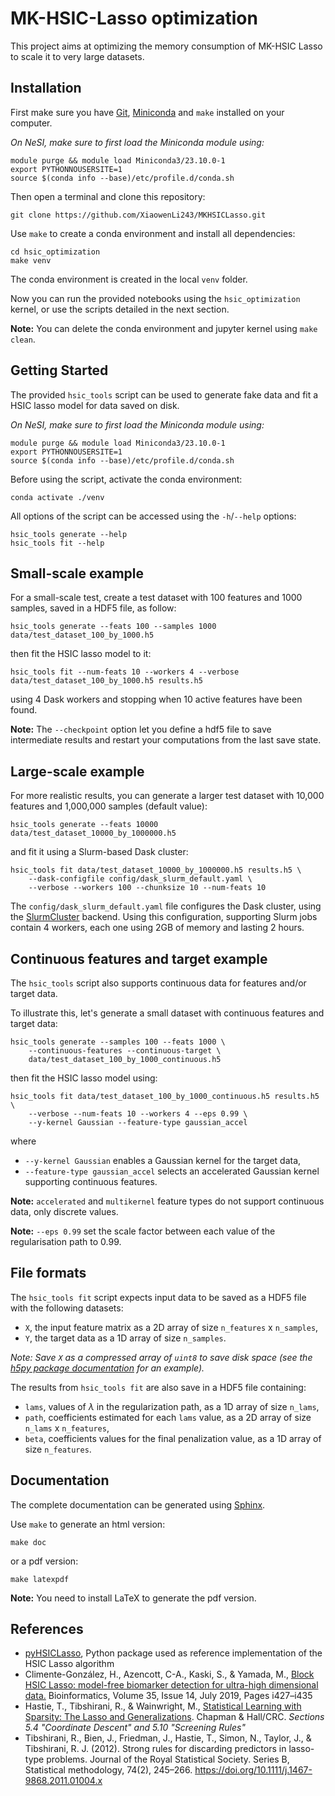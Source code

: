 # MK-HSIC-Lasso optimization

This project aims at optimizing the memory consumption of MK-HSIC Lasso to scale it to very large datasets.


## Installation

First make sure you have [Git](https://git-scm.com/downloads), [Miniconda](https://docs.conda.io/en/latest/miniconda.html) and `make` installed on your computer.

*On NeSI, make sure to first load the Miniconda module using:*

```
module purge && module load Miniconda3/23.10.0-1
export PYTHONNOUSERSITE=1
source $(conda info --base)/etc/profile.d/conda.sh
```

Then open a terminal and clone this repository:

```
git clone https://github.com/XiaowenLi243/MKHSICLasso.git

```

Use `make` to create a conda environment and install all dependencies:

```
cd hsic_optimization
make venv
```

The conda environment is created in the local `venv` folder.

Now you can run the provided notebooks using the `hsic_optimization` kernel, or use the scripts detailed in the next section.

**Note:** You can delete the conda environment and jupyter kernel using `make clean`.


## Getting Started

The provided `hsic_tools` script can be used to generate fake data and fit a HSIC lasso model for data saved on disk.

*On NeSI, make sure to first load the Miniconda module using:*

```
module purge && module load Miniconda3/23.10.0-1
export PYTHONNOUSERSITE=1
source $(conda info --base)/etc/profile.d/conda.sh
```

Before using the script, activate the conda environment:

```
conda activate ./venv
```

All options of the script can be accessed using the `-h`/`--help` options:

```
hsic_tools generate --help
hsic_tools fit --help
```


## Small-scale example

For a small-scale test, create a test dataset with 100 features and 1000 samples, saved in a HDF5 file, as follow:

```
hsic_tools generate --feats 100 --samples 1000 data/test_dataset_100_by_1000.h5
```

then fit the HSIC lasso model to it:

```
hsic_tools fit --num-feats 10 --workers 4 --verbose data/test_dataset_100_by_1000.h5 results.h5
```

using 4 Dask workers and stopping when 10 active features have been found.

**Note:** The `--checkpoint` option let you define a hdf5 file to save intermediate results and restart your computations from the last save state.


## Large-scale example

For more realistic results, you can generate a larger test dataset with 10,000 features and 1,000,000 samples (default value):

```
hsic_tools generate --feats 10000 data/test_dataset_10000_by_1000000.h5
```

and fit it using a Slurm-based Dask cluster:

```
hsic_tools fit data/test_dataset_10000_by_1000000.h5 results.h5 \
    --dask-configfile config/dask_slurm_default.yaml \
    --verbose --workers 100 --chunksize 10 --num-feats 10
```

The `config/dask_slurm_default.yaml` file configures the Dask cluster, using the [SlurmCluster](https://jobqueue.dask.org/en/latest/generated/dask_jobqueue.SLURMCluster.html) backend.
Using this configuration, supporting Slurm jobs contain 4 workers, each one using 2GB of memory and lasting 2 hours.


## Continuous features and target example

The `hsic_tools` script also supports continuous data for features and/or target data.

To illustrate this, let's generate a small dataset with continuous features and target data:

```
hsic_tools generate --samples 100 --feats 1000 \
    --continuous-features --continuous-target \
    data/test_dataset_100_by_1000_continuous.h5
```

then fit the HSIC lasso model using:

```
hsic_tools fit data/test_dataset_100_by_1000_continuous.h5 results.h5 \
    --verbose --num-feats 10 --workers 4 --eps 0.99 \
    --y-kernel Gaussian --feature-type gaussian_accel
```

where

- `--y-kernel Gaussian` enables a Gaussian kernel for the target data,
- `--feature-type gaussian_accel` selects an accelerated Gaussian kernel supporting continuous features.

**Note:** `accelerated` and `multikernel` feature types do not support continuous data, only discrete values.

**Note:** `--eps 0.99` set the scale factor between each value of the regularisation path to 0.99.


## File formats

The `hsic_tools fit` script expects input data to be saved as a HDF5 file with the following datasets:

- `X`, the input feature matrix as a 2D array of size `n_features` x `n_samples`,
- `Y`, the target data as a 1D array of size `n_samples`.

*Note: Save `X` as a compressed array of `uint8` to save disk space (see the [h5py package documentation](https://docs.h5py.org/en/stable/high/dataset.html#filter-pipeline) for an example).*

The results from `hsic_tools fit` are also save in a HDF5 file containing:

- `lams`, values of $\lambda$ in the regularization path, as a 1D array of size `n_lams`,
- `path`, coefficients estimated for each `lams` value, as a 2D array of size `n_lams` x `n_features`,
- `beta`, coefficients values for the final penalization value, as a 1D array of size `n_features`.


## Documentation

The complete documentation can be generated using [Sphinx](https://www.sphinx-doc.org).

Use `make` to generate an html version:

```
make doc
```

or a pdf version:

```
make latexpdf
```

**Note:** You need to install LaTeX to generate the pdf version.


## References

- [pyHSICLasso](https://github.com/riken-aip/pyHSICLasso), Python package used as reference implementation of the HSIC Lasso algorithm
- Climente-González, H., Azencott, C-A., Kaski, S., & Yamada, M., [Block HSIC Lasso: model-free biomarker detection for ultra-high dimensional data.](https://doi.org/10.1093/bioinformatics/btz333) Bioinformatics, Volume 35, Issue 14, July 2019, Pages i427–i435
- Hastie, T., Tibshirani, R., & Wainwright, M., [Statistical Learning with Sparsity: The Lasso and Generalizations](https://hastie.su.domains/StatLearnSparsity_files/SLS_corrected_1.4.16.pdf). Chapman & Hall/CRC. *Sections 5.4 "Coordinate Descent" and 5.10 "Screening Rules"*
- Tibshirani, R., Bien, J., Friedman, J., Hastie, T., Simon, N., Taylor, J., & Tibshirani, R. J. (2012). Strong rules for discarding predictors in lasso-type problems. Journal of the Royal Statistical Society. Series B, Statistical methodology, 74(2), 245–266. https://doi.org/10.1111/j.1467-9868.2011.01004.x
